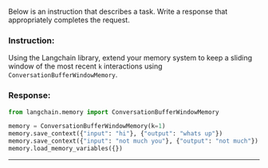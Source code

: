 Below is an instruction that describes a task. Write a response that appropriately completes the request.

### Instruction:
Using the Langchain library, extend your memory system to keep a sliding window of the most recent `k` interactions using `ConversationBufferWindowMemory`.

### Response:
```python
from langchain.memory import ConversationBufferWindowMemory

memory = ConversationBufferWindowMemory(k=1)
memory.save_context({"input": "hi"}, {"output": "whats up"})
memory.save_context({"input": "not much you"}, {"output": "not much"})
memory.load_memory_variables({})
```
---
